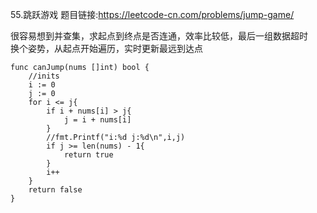 55.跳跃游戏
题目链接:<https://leetcode-cn.com/problems/jump-game/>  

很容易想到并查集，求起点到终点是否连通，效率比较低，最后一组数据超时  
换个姿势，从起点开始遍历，实时更新最远到达点
```
func canJump(nums []int) bool {
	//inits
	i := 0
	j := 0
	for i <= j{
		if i + nums[i] > j{
			j = i + nums[i]
		}
		//fmt.Printf("i:%d j:%d\n",i,j)
		if j >= len(nums) - 1{
			return true
		}
		i++
	}
	return false
}
```